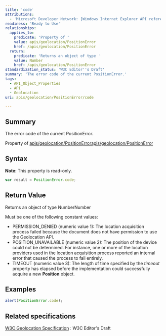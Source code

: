```yaml
---
title: 'code'
attributions:
  - 'Microsoft Developer Network: [Windows Internet Explorer API reference Article](http://msdn.microsoft.com/en-us/library/ie/hh828809%28v=vs.85%29.aspx)'
readiness: 'Ready to Use'
relationships:
  applies_to:
    predicate: 'Property of '
    value: apis/geolocation/PositionError
    href: /apis/geolocation/PositionError
  return:
    predicate: 'Returns an object of type '
    value: Number
    href: /apis/geolocation/PositionError
standardization_status: 'W3C Editor''s Draft'
summary: 'The error code of the current PositionError.'
tags:
  - API_Object_Properties
  - API
  - Geolocation
uri: apis/geolocation/PositionError/code

---
```

## Summary

The error code of the current PositionError.

Property of [apis/geolocation/PositionError](/apis/geolocation/PositionError)[apis/geolocation/PositionError](/apis/geolocation/PositionError)

## Syntax

**Note**: This property is read-only.

``` js
var result = PositionError.code;
```

## Return Value

Returns an object of type NumberNumber

Must be one of the following constant values:

-   PERMISSION\_DENIED (numeric value 1): The location acquisition process failed because the document does not have permission to use the Geolocation API.
-   POSITION\_UNAVAILABLE (numeric value 2): The position of the device could not be determined. For instance, one or more of the location providers used in the location acquisition process reported an internal error that caused the process to fail entirely.
-   TIMEOUT (numeric value 3): The length of time specified by the *timeout* property has elapsed before the implementation could successfully acquire a new **Position** object.

## Examples

``` js
alert(PositionError.code);
```

## Related specifications

[W3C Geolocation Specification](http://dev.w3.org/geo/api/spec-source.html)
:   W3C Editor's Draft
